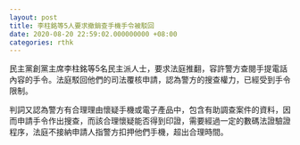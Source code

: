 ```yaml
---
layout: post
title: 李柱銘等5人要求撤銷查手機手令被駁回
date: 2020-08-20 22:59:02.000000000 +08:00
categories: rthk
---
```


民主黨創黨主席李柱銘等5名民主派人士，要求法庭推翻，容許警方查閱手提電話內容的手令。法庭駁回他們的司法覆核申請，認為警方的搜查權力，已經受到手令限制。

判詞又認為警方有合理理由懷疑手機或電子產品中，包含有助調查案件的資料，因而申請手令作出搜查，而該合理懷疑能否得到印證，需要經過一定的數碼法證驗證程序，法庭不接納申請人指警方扣押他們手機，超出合理時間。
